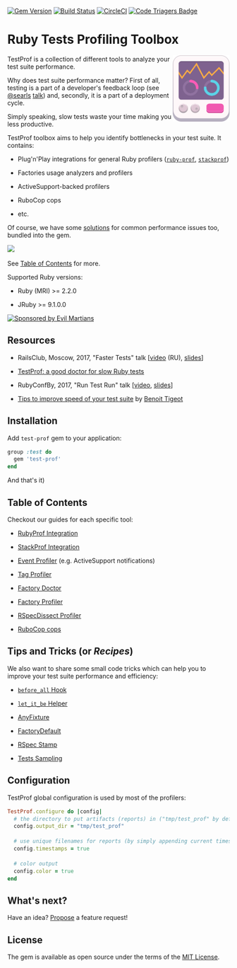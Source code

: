 [![Gem Version](https://badge.fury.io/rb/test-prof.svg)](https://rubygems.org/gems/test-prof) [![Build Status](https://travis-ci.org/palkan/test-prof.svg?branch=master)](https://travis-ci.org/palkan/test-prof) [![CircleCI](https://circleci.com/gh/palkan/test-prof.svg?style=svg)](https://circleci.com/gh/palkan/test-prof) [![Code Triagers Badge](https://www.codetriage.com/palkan/test-prof/badges/users.svg)](https://www.codetriage.com/palkan/test-prof)

# Ruby Tests Profiling Toolbox

<img align="right" height="150" width="129"
     title="TestProf logo" src="./assets/testprof.png">

TestProf is a collection of different tools to analyze your test suite performance.

Why does test suite performance matter? First of all, testing is a part of a developer's feedback loop (see [@searls](https://github.com/searls) [talk](https://vimeo.com/145917204)) and, secondly, it is a part of a deployment cycle.

Simply speaking, slow tests waste your time making you less productive.

TestProf toolbox aims to help you identify bottlenecks in your test suite. It contains:

- Plug'n'Play integrations for general Ruby profilers ([`ruby-prof`](https://github.com/ruby-prof/ruby-prof), [`stackprof`](https://github.com/tmm1/stackprof))

- Factories usage analyzers and profilers

- ActiveSupport-backed profilers

- RuboCop cops

- etc.

Of course, we have some [solutions](#tips-and-tricks-or-recipes) for common performance issues too, bundled into the gem.

[![](https://s3-us-west-1.amazonaws.com/vladem/test-prof/TestProf.png)](https://coggle.it/diagram/Wa7tW-87jAAB0ExN)

See [Table of Contents](#table-of-contents) for more.

Supported Ruby versions:

- Ruby (MRI) >= 2.2.0

- JRuby >= 9.1.0.0

<a href="https://evilmartians.com/">
<img src="https://evilmartians.com/badges/sponsored-by-evil-martians.svg" alt="Sponsored by Evil Martians" width="236" height="54"></a>

## Resources

- RailsClub, Moscow, 2017, "Faster Tests" talk [[video](https://www.youtube.com/watch?v=8S7oHjEiVzs) (RU), [slides](https://speakerdeck.com/palkan/railsclub-moscow-2017-faster-tests)]

- [TestProf: a good doctor for slow Ruby tests](https://evilmartians.com/chronicles/testprof-a-good-doctor-for-slow-ruby-tests)

- RubyConfBy, 2017, "Run Test Run" talk [[video](https://www.youtube.com/watch?v=q52n4p0wkIs), [slides](https://speakerdeck.com/palkan/rubyconfby-minsk-2017-run-test-run)]

- [Tips to improve speed of your test suite](https://medium.com/appaloosa-store-engineering/tips-to-improve-speed-of-your-test-suite-8418b485205c) by [Benoit Tigeot](https://github.com/benoittgt)

## Installation

Add `test-prof` gem to your application:

```ruby
group :test do
  gem 'test-prof'
end
```

And that's it)

## Table of Contents

Checkout our guides for each specific tool:

- [RubyProf Integration](https://github.com/palkan/test-prof/tree/master/guides/ruby_prof.md)

- [StackProf Integration](https://github.com/palkan/test-prof/tree/master/guides/stack_prof.md)

- [Event Profiler](https://github.com/palkan/test-prof/tree/master/guides/event_prof.md) (e.g. ActiveSupport notifications)

- [Tag Profiler](https://github.com/palkan/test-prof/tree/master/guides/tag_prof.md)

- [Factory Doctor](https://github.com/palkan/test-prof/tree/master/guides/factory_doctor.md)

- [Factory Profiler](https://github.com/palkan/test-prof/tree/master/guides/factory_prof.md)

- [RSpecDissect Profiler](https://github.com/palkan/test-prof/tree/master/guides/rspec_dissect.md)

- [RuboCop cops](https://github.com/palkan/test-prof/tree/master/guides/rubocop.md)

## Tips and Tricks (or _Recipes_)

We also want to share some small code tricks which can help you to improve your test suite performance and efficiency:

- [`before_all` Hook](https://github.com/palkan/test-prof/tree/master/guides/before_all.md)

- [`let_it_be` Helper](https://github.com/palkan/test-prof/tree/master/guides/let_it_be.md)

- [AnyFixture](https://github.com/palkan/test-prof/tree/master/guides/any_fixture.md)

- [FactoryDefault](https://github.com/palkan/test-prof/tree/master/guides/factory_default.md)

- [RSpec Stamp](https://github.com/palkan/test-prof/tree/master/guides/rspec_stamp.md)

- [Tests Sampling](https://github.com/palkan/test-prof/tree/master/guides/tests_sampling.md)

## Configuration

TestProf global configuration is used by most of the profilers:

```ruby
TestProf.configure do |config|
  # the directory to put artifacts (reports) in ("tmp/test_prof" by default)
  config.output_dir = "tmp/test_prof"

  # use unique filenames for reports (by simply appending current timestamp)
  config.timestamps = true

  # color output
  config.color = true
end
```

## What's next?


Have an idea? [Propose](https://github.com/palkan/test-prof/issues/new) a feature request!


## License

The gem is available as open source under the terms of the [MIT License](http://opensource.org/licenses/MIT).
